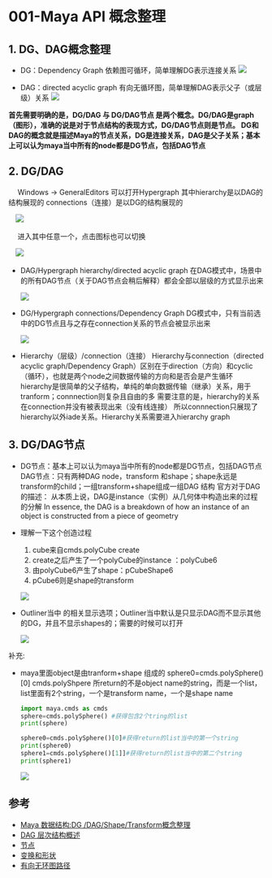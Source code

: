 # 001-Maya API 概念整理
## 1. DG、DAG概念整理
  - DG：Dependency Graph  依赖图可循环，简单理解DG表示连接关系
    ![](../../../images/Mayas/Codes/c1_output_1.png)

  - DAG：directed acyclic graph  有向无循环图，简单理解DAG表示父子（或层级）关系
    ![](../../../images/Mayas/Codes/c1_output_2.png)

**首先需要明确的是，DG/DAG 与 DG/DAG节点  是两个概念。DG/DAG是graph（图形），准确的说是对于节点结构的表现方式，DG/DAG节点则是节点。
DG和DAG的概念就是描述Maya的节点关系，DG是连接关系，DAG是父子关系；基本上可以认为maya当中所有的node都是DG节点，包括DAG节点**
## 2. DG/DAG
 &emsp; Windows -> GeneralEditors 可以打开Hypergraph
  其中hierarchy是以DAG的结构展现的 connections（连接）是以DG的结构展现的

  &emsp;![](../../../images/Mayas/Codes/c1_output_3.png)

&emsp; 进入其中任意一个，点击图标也可以切换

  &emsp;![](../../../images/Mayas/Codes/c1_output_4.png)

- DAG/Hypergraph hierarchy/directed acyclic graph
在DAG模式中，场景中的所有DAG节点（关于DAG节点会稍后解释）都会全部以层级的方式显示出来

  ![](../../../images/Mayas/Codes/c1_output_5.png)

- DG/Hypergraph connections/Dependency Graph
DG模式中，只有当前选中的DG节点且与之存在connection关系的节点会被显示出来

  ![](../../../images/Mayas/Codes/c1_output_6.png)

- Hierarchy（层级）/connection（连接）
Hierarchy与connection（directed acyclic graph/Dependency Graph）区别在于direction（方向）和cyclic（循环），也就是两个node之间数据传输的方向和是否会是产生循环
hierarchy是很简单的父子结构，单纯的单向数据传输（继承）关系，用于tranform；connnection则复杂且自由的多
需要注意的是，hierarchy的关系在connection并没有被表现出来（没有线连接）
所以connnection只展现了hierarchy以外iade关系。Hierarchy关系需要进入hierarchy graph

## 3. DG/DAG节点
- DG节点：基本上可以认为maya当中所有的node都是DG节点，包括DAG节点
DAG节点：只有两种DAG node，transform 和shape；shape永远是transform的child；一组transform+shape组成一组DAG 结构
官方对于DAG的描述：
从本质上说，DAG是instance（实例）从几何体中构造出来的过程的分解
In essence, the DAG is a breakdown of how an instance of an object is constructed from a piece of geometry

- 理解一下这个创造过程
  1. cube来自cmds.polyCube create
  2. create之后产生了一个polyCube的instance ：polyCube6
  3. 由polyCube6产生了shape：pCubeShape6
  4. pCube6则是shape的transform

  ![](../../../images/Mayas/Codes/c1_output_7.png)

- Outliner当中 的相关显示选项；Outliner当中默认是只显示DAG而不显示其他的DG，并且不显示shapes的；需要的时候可以打开

  ![](../../../images/Mayas/Codes/c1_output_8.png)

补充:
- maya里面object是由tranform+shape 组成的
sphere0=cmds.polySphere()[0]
cmds.polyShpere 所return的不是object name的string，而是一个list，
list里面有2个string，一个是transform name，一个是shape name

  ```python
  import maya.cmds as cmds
  sphere=cmds.polySphere() #获得包含2个tring的list
  print(sphere)

  sphere0=cmds.polySphere()[0]#获得return的list当中的第一个string
  print(sphere0)
  sphere1=cmds.polySphere()[1]]#获得return的list当中的第二个string
  print(sphere1)
  ```
  
  ![](../../../images/Mayas/Codes/c1_output_9.png)

## 参考

- [Maya 数据结构:DG /DAG/Shape/Transform概念整理](https://zhuanlan.zhihu.com/p/360546258)
- [DAG 层次结构概述](https://help.autodesk.com/view/MAYAUL/2018/CHS/?guid=__files_DAG_Hierarchy_Overview_of_the_DAG_Hierarchy_htm)
- [节点](https://help.autodesk.com/view/MAYAUL/2018/CHS/?guid=__files_DAG_Hierarchy_Nodes_htm)
- [变换和形状](https://help.autodesk.com/view/MAYAUL/2018/CHS/?guid=__files_DAG_Hierarchy_Transforms_and_shapes_htm)
- [有向无环图路径](https://help.autodesk.com/view/MAYAUL/2018/CHS/?guid=__files_DAG_Hierarchy_DAG_paths_htm)